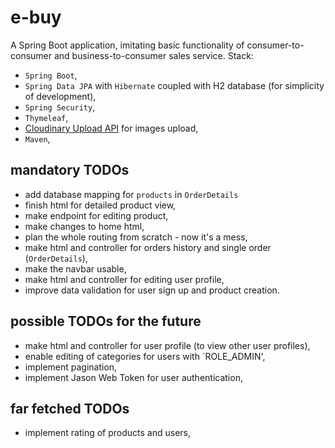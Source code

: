 # e-buy
A Spring Boot application, imitating basic functionality of consumer-to-consumer and business-to-consumer sales service.
Stack: 
* `Spring Boot`,
* `Spring Data JPA` with `Hibernate` coupled with H2 database (for simplicity of development),
* `Spring Security`,
* `Thymeleaf`,
* [Cloudinary Upload API](https://cloudinary.com/documentation/image_upload_api_reference) for images upload,
* `Maven`,

## mandatory TODOs
* add database mapping for `products` in `OrderDetails` 
* finish html for detailed product view, 
* make endpoint for editing product,
* make changes to home html,
* plan the whole routing from scratch - now it's a mess,
* make html and controller for orders history and single order (`OrderDetails`),
* make the navbar usable,
* make html and controller for editing user profile,
* improve data validation for user sign up and product creation.

## possible TODOs for the future
* make html and controller for user profile (to view other user profiles),
* enable editing of categories for users with `ROLE_ADMIN',
* implement pagination,
* implement Jason Web Token for user authentication,

## far fetched TODOs
* implement rating of products and users,

 
